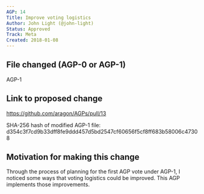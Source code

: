 ```yaml
---
AGP: 14
Title: Improve voting logistics
Author: John Light (@john-light)
Status: Approved
Track: Meta
Created: 2018-01-08
---
```


## File changed (AGP-0 or AGP-1)

AGP-1

## Link to proposed change

https://github.com/aragon/AGPs/pull/13

SHA-256 hash of modified AGP-1 file: d354c3f7cd9b33dff8fe9ddd457d5bd2547cf60656f5cf8ff683b58006c47308

## Motivation for making this change

Through the process of planning for the first AGP vote under AGP-1, I noticed some ways that voting logistics could be improved. This AGP implements those improvements.
